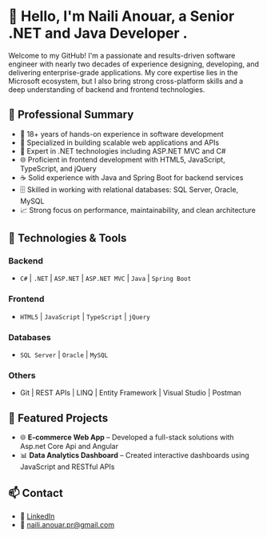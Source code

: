 # 👋 Hello, I'm Naili Anouar, a Senior .NET and Java Developer .

Welcome to my GitHub! I'm a passionate and results-driven software engineer with nearly two decades of experience designing, developing, and delivering enterprise-grade applications. My core expertise lies in the Microsoft ecosystem, but I also bring strong cross-platform skills and a deep understanding of backend and frontend technologies.

## 💼 Professional Summary

- 🧠 18+ years of hands-on experience in software development
- 🏢 Specialized in building scalable web applications and APIs
- 🔧 Expert in .NET technologies including ASP.NET MVC and C#
- 🌐 Proficient in frontend development with HTML5, JavaScript, TypeScript, and jQuery
- ☕ Solid experience with Java and Spring Boot for backend services
- 🗄️ Skilled in working with relational databases: SQL Server, Oracle, MySQL
- 📈 Strong focus on performance, maintainability, and clean architecture

## 🚀 Technologies & Tools

### Backend
- `C#` | `.NET` | `ASP.NET` | `ASP.NET MVC` | `Java` | `Spring Boot`

### Frontend
- `HTML5` | `JavaScript` | `TypeScript` | `jQuery`

### Databases
- `SQL Server` | `Oracle` | `MySQL`

### Others
- Git | REST APIs | LINQ | Entity Framework | Visual Studio | Postman

## 📂 Featured Projects

- 🌐 **E-commerce Web App** – Developed a full-stack solutions with Asp.net Core Api and Angular
- 📊 **Data Analytics Dashboard** – Created interactive dashboards using JavaScript and RESTful APIs

## 📫 Contact

- 💼 [LinkedIn](https://www.linkedin.com/in/naili-anouar/)
- 📧 naili.anouar.pr@gmail.com


